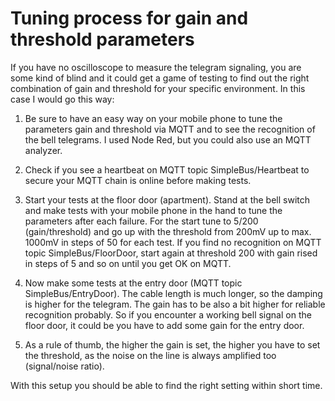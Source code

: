 # Tuning process for gain and threshold parameters

If you have no oscilloscope to measure the telegram signaling, you are some kind of blind and it could get a game of testing to find out the right combination of gain and threshold for your specific environment. In this case I would go this way:

1. Be sure to have an easy way on your mobile phone to tune the parameters gain and threshold via MQTT and to see the recognition of the bell telegrams. I used Node Red, but you could also use an MQTT analyzer.

2. Check if you see a heartbeat on MQTT topic SimpleBus/Heartbeat to secure your MQTT chain is online before making tests.

3. Start your tests at the floor door (apartment). Stand at the bell switch and make tests with your mobile phone in the hand to tune the parameters after each failure. For the start tune to 5/200 (gain/threshold) and go up with the threshold from 200mV up to max. 1000mV in steps of 50 for each test. If you find no recognition on MQTT topic SimpleBus/FloorDoor, start again at threshold 200 with gain rised in steps of 5 and so on until you get OK on MQTT.

4. Now make some tests at the entry door (MQTT topic SimpleBus/EntryDoor). The cable length is much longer, so the damping is higher for the telegram. The gain has to be also a bit higher for reliable recognition probably. So if you encounter a working bell signal on the floor door, it could be you have to add some gain for the entry door.

5. As a rule of thumb, the higher the gain is set, the higher you have to set the threshold, as the noise on the line is always amplified too (signal/noise ratio).

With this setup you should be able to find the right setting within short time.
